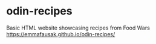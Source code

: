 # odin-recipes
 Basic HTML website showcasing recipes from Food Wars
https://emmafausak.github.io/odin-recipes/ 
